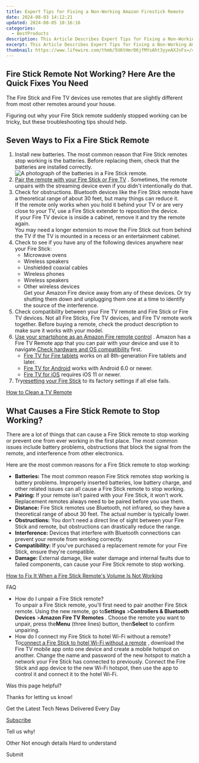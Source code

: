 ```yaml
---
title: Expert Tips for Fixing a Non-Working Amazon Firestick Remote
date: 2024-08-03 14:12:21
updated: 2024-08-05 10:16:16
categories:
  - BestProducts
description: This Article Describes Expert Tips for Fixing a Non-Working Amazon Firestick Remote
excerpt: This Article Describes Expert Tips for Fixing a Non-Working Amazon Firestick Remote
thumbnail: https://www.lifewire.com/thmb/5U6tHmrD6jfMYsAht3yyeAXJsFs=/400x300/filters:no_upscale():max_bytes(150000):strip_icc():format(webp)/IMG_20181029_144334716_HDR-5bd77873c9e77c005137f538.jpg
---
```


## Fire Stick Remote Not Working? Here Are the Quick Fixes You Need
 The Fire Stick and Fire TV devices use remotes that are slightly different from most other remotes around your house.

 Figuring out why your Fire Stick remote suddenly stopped working can be tricky, but these troubleshooting tips should help.

## Seven Ways to Fix a Fire Stick Remote

1. Install new batteries. The most common reason that Fire Stick remotes stop working is the batteries. Before replacing them, check that the batteries are installed correctly.  
![A photograph of the batteries in a Fire Stick remote.](https://www.lifewire.com/thmb/32FWizPMmZQfgL4HHQr9HVFtZtA=/1500x0/filters:no_upscale():max_bytes(150000):strip_icc():format(webp)/firestickremotebatteries-5bd7532446e0fb00269c0da8.jpg)
2. [Pair the remote with your Fire Stick or Fire TV](https://www.lifewire.com/pair-fire-stick-remote-5191441) . Sometimes, the remote unpairs with the streaming device even if you didn't intentionally do that.
3. Check for obstructions. Bluetooth devices like the Fire Stick remote have a theoretical range of about 30 feet, but many things can reduce it.  
 If the remote only works when you hold it behind your TV or are very close to your TV, use a Fire Stick extender to reposition the device.  
 If your Fire TV device is inside a cabinet, remove it and try the remote again.  
 You may need a longer extension to move the Fire Stick out from behind the TV if the TV is mounted in a recess or an entertainment cabinet.
4. Check to see if you have any of the following devices anywhere near your Fire Stick:  
   * Microwave ovens  
   * Wireless speakers  
   * Unshielded coaxial cables  
   * Wireless phones  
   * Wireless speakers  
   * Other wireless devices  
 Get your Amazon Fire device away from any of these devices. Or try shutting them down and unplugging them one at a time to identify the source of the interference.
5. Check compatibility between your Fire TV remote and Fire Stick or Fire TV devices. Not all Fire Sticks, Fire TV devices, and Fire TV remote work together. Before buying a remote, check the product description to make sure it works with your model.
6. [Use your smartphone as an Amazon Fire remote control](https://www.lifewire.com/use-phone-as-remote-control-for-amazon-fire-tv-stick-4571277) . Amazon has a Fire TV Remote app that you can pair with your device and use it to navigate.[Check hardware and OS compatibility](https://www.amazon.com/gp/help/customer/display.html?nodeId=G26ZQ5B29HKKMFPY&tag=lifewire-onsite-prod-20&ascsubtag=4177739%7Cn912f2e00fb9149619366aec9b901a04310%7C) first.  
   * [Fire TV for Fire tablets](https://www.amazon.com/gp/product/B00ODIASKC?tag=lifewire-onsite-prod-20&ascsubtag=4177739%7Cn912f2e00fb9149619366aec9b901a04310%7C) works on all 8th-generation Fire tablets and later.  
   * [Fire TV for Android](https://play.google.com/store/apps/details?id=com.amazon.storm.lightning.client.aosp) works with Android 6.0 or newer.  
   * [Fire TV for iOS](https://apps.apple.com/us/app/apple-store/id947984433) requires iOS 11 or newer.
7. Try[resetting your Fire Stick](https://www.lifewire.com/how-to-reset-fire-stick-4176100) to its factory settings if all else fails.

[How to Clean a TV Remote](https://www.lifewire.com/clean-tv-remote-8635933)

## What Causes a Fire Stick Remote to Stop Working?

 There are a lot of things that can cause a Fire Stick remote to stop working or prevent one from ever working in the first place. The most common issues include battery problems, obstructions that block the signal from the remote, and interference from other electronics.

 Here are the most common reasons for a Fire Stick remote to stop working:

* **Batteries:** The most common reason Fire Stick remotes stop working is battery problems. Improperly inserted batteries, low battery charge, and other related issues can all cause a Fire Stick remote to stop working.
* **Pairing:** If your remote isn't paired with your Fire Stick, it won't work. Replacement remotes always need to be paired before you use them.
* **Distance:** Fire Stick remotes use Bluetooth, not infrared, so they have a theoretical range of about 30 feet. The actual number is typically lower.
* **Obstructions:** You don't need a direct line of sight between your Fire Stick and remote, but obstructions can drastically reduce the range.
* **Interference:** Devices that interfere with Bluetooth connections can prevent your remote from working correctly.
* **Compatibility:** If you've purchased a replacement remote for your Fire Stick, ensure they're compatible.
* **Damage:** External damage, like water damage and internal faults due to failed components, can cause your Fire Stick remote to stop working.

[How to Fix It When a Fire Stick Remote's Volume Is Not Working](https://www.lifewire.com/fix-volume-not-working-on-firestick-remote-5198416)

 FAQ

* How do I unpair a Fire Stick remote?  
 To unpair a Fire Stick remote, you'll first need to pair another Fire Stick remote. Using the new remote, go to**Settings** \>**Controllers & Bluetooth Devices** \>**Amazon Fire TV Remotes** . Choose the remote you want to unpair, press the**Menu** (three lines) button, then**Select** to confirm unpairing.
* How do I connect my Fire Stick to hotel Wi-Fi without a remote?  
 To[connect a Fire Stick to hotel Wi-Fi without a remote](https://www.lifewire.com/connect-firestick-to-hotel-wifi-without-remote-5201863) , download the Fire TV mobile app onto one device and create a mobile hotspot on another. Change the name and password of the new hotspot to match a network your Fire Stick has connected to previously. Connect the Fire Stick and app device to the new Wi-Fi hotspot, then use the app to control it and connect it to the hotel Wi-Fi.

Was this page helpful?

Thanks for letting us know!

 Get the Latest Tech News Delivered Every Day

[Subscribe](https://www.lifewire.com/#)

Tell us why!

 Other  Not enough details  Hard to understand

 Submit

<ins class="adsbygoogle"
     style="display:block"
     data-ad-format="autorelaxed"
     data-ad-client="ca-pub-7571918770474297"
     data-ad-slot="1223367746"></ins>



<ins class="adsbygoogle"
     style="display:block"
     data-ad-client="ca-pub-7571918770474297"
     data-ad-slot="8358498916"
     data-ad-format="auto"
     data-full-width-responsive="true"></ins>
